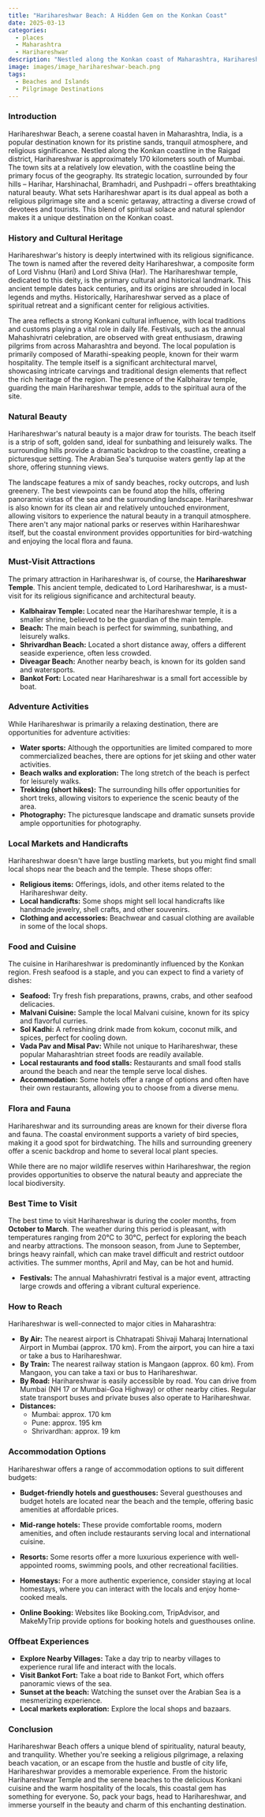 ```yaml
---
title: "Harihareshwar Beach: A Hidden Gem on the Konkan Coast"
date: 2025-03-13
categories:
  - places
  - Maharashtra
  - Harihareshwar
description: "Nestled along the Konkan coast of Maharashtra, Harihareshwar Beach is a hidden gem known for its pristine white sands and vibrant marine life. This charming beach offers opportunities for snorkeling, diving, and other water sports, making it a perfect destination for adventure seekers. The serene atmosphere and breathtaking views make it an ideal retreat for those looking to unwind and connect with nature."
image: images/image_harihareshwar-beach.png
tags: 
  - Beaches and Islands
  - Pilgrimage Destinations
---
```



### **Introduction**

Harihareshwar Beach, a serene coastal haven in Maharashtra, India, is a popular destination known for its pristine sands, tranquil atmosphere, and religious significance. Nestled along the Konkan coastline in the Raigad district, Harihareshwar is approximately 170 kilometers south of Mumbai. The town sits at a relatively low elevation, with the coastline being the primary focus of the geography. Its strategic location, surrounded by four hills – Harihar, Harshinachal, Bramhadri, and Pushpadri – offers breathtaking natural beauty. What sets Harihareshwar apart is its dual appeal as both a religious pilgrimage site and a scenic getaway, attracting a diverse crowd of devotees and tourists. This blend of spiritual solace and natural splendor makes it a unique destination on the Konkan coast.

### **History and Cultural Heritage**

Harihareshwar's history is deeply intertwined with its religious significance. The town is named after the revered deity Harihareshwar, a composite form of Lord Vishnu (Hari) and Lord Shiva (Har). The Harihareshwar temple, dedicated to this deity, is the primary cultural and historical landmark. This ancient temple dates back centuries, and its origins are shrouded in local legends and myths. Historically, Harihareshwar served as a place of spiritual retreat and a significant center for religious activities.

The area reflects a strong Konkani cultural influence, with local traditions and customs playing a vital role in daily life. Festivals, such as the annual Mahashivratri celebration, are observed with great enthusiasm, drawing pilgrims from across Maharashtra and beyond. The local population is primarily composed of Marathi-speaking people, known for their warm hospitality. The temple itself is a significant architectural marvel, showcasing intricate carvings and traditional design elements that reflect the rich heritage of the region. The presence of the Kalbhairav temple, guarding the main Harihareshwar temple, adds to the spiritual aura of the site.

###  **Natural Beauty**

Harihareshwar's natural beauty is a major draw for tourists. The beach itself is a strip of soft, golden sand, ideal for sunbathing and leisurely walks. The surrounding hills provide a dramatic backdrop to the coastline, creating a picturesque setting. The Arabian Sea's turquoise waters gently lap at the shore, offering stunning views.



The landscape features a mix of sandy beaches, rocky outcrops, and lush greenery. The best viewpoints can be found atop the hills, offering panoramic vistas of the sea and the surrounding landscape. Harihareshwar is also known for its clean air and relatively untouched environment, allowing visitors to experience the natural beauty in a tranquil atmosphere. There aren't any major national parks or reserves within Harihareshwar itself, but the coastal environment provides opportunities for bird-watching and enjoying the local flora and fauna.

### **Must-Visit Attractions**

The primary attraction in Harihareshwar is, of course, the **Harihareshwar Temple**. This ancient temple, dedicated to Lord Harihareshwar, is a must-visit for its religious significance and architectural beauty.



*   **Kalbhairav Temple:** Located near the Harihareshwar temple, it is a smaller shrine, believed to be the guardian of the main temple.
*   **Beach:** The main beach is perfect for swimming, sunbathing, and leisurely walks.
*   **Shrivardhan Beach:** Located a short distance away, offers a different seaside experience, often less crowded.
*   **Diveagar Beach:** Another nearby beach, is known for its golden sand and watersports.
*   **Bankot Fort:** Located near Harihareshwar is a small fort accessible by boat.

### **Adventure Activities**

While Harihareshwar is primarily a relaxing destination, there are opportunities for adventure activities:

*   **Water sports:** Although the opportunities are limited compared to more commercialized beaches, there are options for jet skiing and other water activities.
*   **Beach walks and exploration:** The long stretch of the beach is perfect for leisurely walks.
*   **Trekking (short hikes):** The surrounding hills offer opportunities for short treks, allowing visitors to experience the scenic beauty of the area.
*   **Photography:** The picturesque landscape and dramatic sunsets provide ample opportunities for photography.

### **Local Markets and Handicrafts**

Harihareshwar doesn't have large bustling markets, but you might find small local shops near the beach and the temple. These shops offer:

*   **Religious items:** Offerings, idols, and other items related to the Harihareshwar deity.
*   **Local handicrafts:** Some shops might sell local handicrafts like handmade jewelry, shell crafts, and other souvenirs.
*   **Clothing and accessories:** Beachwear and casual clothing are available in some of the local shops.

### **Food and Cuisine**

The cuisine in Harihareshwar is predominantly influenced by the Konkan region. Fresh seafood is a staple, and you can expect to find a variety of dishes:

*   **Seafood:** Try fresh fish preparations, prawns, crabs, and other seafood delicacies.
*   **Malvani Cuisine:** Sample the local Malvani cuisine, known for its spicy and flavorful curries.
*   **Sol Kadhi:** A refreshing drink made from kokum, coconut milk, and spices, perfect for cooling down.
*   **Vada Pav and Misal Pav:** While not unique to Harihareshwar, these popular Maharashtrian street foods are readily available.
*   **Local restaurants and food stalls:** Restaurants and small food stalls around the beach and near the temple serve local dishes.
*   **Accommodation:** Some hotels offer a range of options and often have their own restaurants, allowing you to choose from a diverse menu.

### **Flora and Fauna**

Harihareshwar and its surrounding areas are known for their diverse flora and fauna. The coastal environment supports a variety of bird species, making it a good spot for birdwatching. The hills and surrounding greenery offer a scenic backdrop and home to several local plant species.



While there are no major wildlife reserves within Harihareshwar, the region provides opportunities to observe the natural beauty and appreciate the local biodiversity.

### **Best Time to Visit**

The best time to visit Harihareshwar is during the cooler months, from **October to March**. The weather during this period is pleasant, with temperatures ranging from 20°C to 30°C, perfect for exploring the beach and nearby attractions. The monsoon season, from June to September, brings heavy rainfall, which can make travel difficult and restrict outdoor activities. The summer months, April and May, can be hot and humid.

*   **Festivals:** The annual Mahashivratri festival is a major event, attracting large crowds and offering a vibrant cultural experience.

### **How to Reach**

Harihareshwar is well-connected to major cities in Maharashtra:

*   **By Air:** The nearest airport is Chhatrapati Shivaji Maharaj International Airport in Mumbai (approx. 170 km). From the airport, you can hire a taxi or take a bus to Harihareshwar.
*   **By Train:** The nearest railway station is Mangaon (approx. 60 km). From Mangaon, you can take a taxi or bus to Harihareshwar.
*   **By Road:** Harihareshwar is easily accessible by road. You can drive from Mumbai (NH 17 or Mumbai-Goa Highway) or other nearby cities. Regular state transport buses and private buses also operate to Harihareshwar.
*   **Distances:**
    *   Mumbai: approx. 170 km
    *   Pune: approx. 195 km
    *   Shrivardhan: approx. 19 km

### **Accommodation Options**

Harihareshwar offers a range of accommodation options to suit different budgets:

*   **Budget-friendly hotels and guesthouses:** Several guesthouses and budget hotels are located near the beach and the temple, offering basic amenities at affordable prices.
*   **Mid-range hotels:** These provide comfortable rooms, modern amenities, and often include restaurants serving local and international cuisine.
*   **Resorts:** Some resorts offer a more luxurious experience with well-appointed rooms, swimming pools, and other recreational facilities.



*   **Homestays:** For a more authentic experience, consider staying at local homestays, where you can interact with the locals and enjoy home-cooked meals.
*   **Online Booking:** Websites like Booking.com, TripAdvisor, and MakeMyTrip provide options for booking hotels and guesthouses online.

### **Offbeat Experiences**

*   **Explore Nearby Villages:** Take a day trip to nearby villages to experience rural life and interact with the locals.
*   **Visit Bankot Fort:** Take a boat ride to Bankot Fort, which offers panoramic views of the sea.
*   **Sunset at the beach:** Watching the sunset over the Arabian Sea is a mesmerizing experience.
*   **Local markets exploration:** Explore the local shops and bazaars.

### **Conclusion**

Harihareshwar Beach offers a unique blend of spirituality, natural beauty, and tranquility. Whether you're seeking a religious pilgrimage, a relaxing beach vacation, or an escape from the hustle and bustle of city life, Harihareshwar provides a memorable experience. From the historic Harihareshwar Temple and the serene beaches to the delicious Konkani cuisine and the warm hospitality of the locals, this coastal gem has something for everyone. So, pack your bags, head to Harihareshwar, and immerse yourself in the beauty and charm of this enchanting destination.


